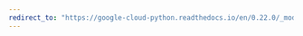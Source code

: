```yaml
---
redirect_to: "https://google-cloud-python.readthedocs.io/en/0.22.0/_modules/google/cloud/monitoring/group.html"
---
```

